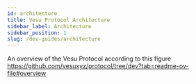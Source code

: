 ```yaml
---
id: architecture
title: Vesu Protocol Architecture
sidebar_label: Architecture
sidebar_position: 1
slug: /dev-guides/architecture
---
```


An overview of the Vesu Protocol according to this figure https://github.com/vesuxyz/protocol/tree/dev?tab=readme-ov-file#overview